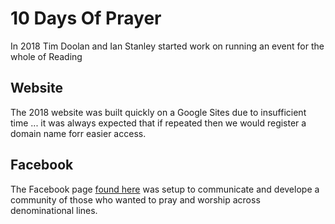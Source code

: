 # 10 Days Of Prayer
In 2018  Tim Doolan and Ian Stanley started work on running an event for the whole of Reading

## Website
The 2018 website was built quickly on a Google Sites due to insufficient time ... it was always expected that if repeated then we would register a domain name forr easier access.

## Facebook
The Facebook page [found here](https://www.facebook.com/10daysreading/) was setup to communicate and develope a community of those who wanted to pray and worship across denominational lines.